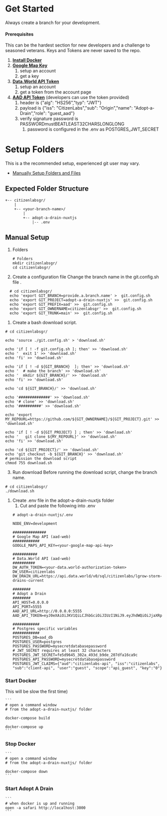 # Get Started
Always create a branch for your development.

#### Prerequisites
This can be the hardest section for new developers and a challenge to seasoned veterans.
Keys and Tokens are never saved to the repo.
1. **[Install Docker](https://www.docker.com)**
1.  **[Google Map Key](https://developers.google.com/maps/documentation/javascript/get-api-key)**
    1. setup an account
    1. get a key
1. **[Data.World API Token](https://data.world)**
    1. setup an account
    1. get a token from the account page
1. **[AAD API Token](https://jwt.io)** (developers can use the token provided)
    1. header is {"alg": "HS256","typ": "JWT"}
    1. payload is {"iss": "CitizenLabs","sub": "Origin","name": "Adopt-a-Drain","role": "guest_aad"}
    1. verify signature password is PASSWORDmustBEATLEAST32CHARSLONGLONG
        1. password is configured in the .env as POSTGRES_JWT_SECRET

# Setup Folders

This is a the recommended setup, experienced git user may vary.
* [Manually Setup Folders and Files](#manually-setup-folders-and-files)


## Expected Folder Structure

```
+-- citizenlabsgr/
    |
    +-- <your-branch-name>/
        |
        +-- adopt-a-drain-nuxtjs
            |-- .env

```

## Manual Setup

1. Folders
    ```
    # Folders
    mkdir citizenlabsgr/
    cd citizenlabsgr/

    ```
1. Create a configuration file
Change the branch name in the git.config.sh file .

```
  # cd citizenlabsgr/
  echo 'export GIT_BRANCH=provide.a.branch.name' >  git.config.sh
  echo 'export GIT_PROJECT=adopt-a-drain-nuxtjs' >>  git.config.sh
  echo 'export GIT_PREFIX=aad' >>  git.config.sh
  echo 'export GIT_OWNERNAME=citizenlabsgr' >>  git.config.sh
  echo 'export GIT_TRUNK=main' >>  git.config.sh
```

1. Create a bash download script.

  ```
  # cd citizenlabsgr/

  echo 'source ./git.config.sh' > 'download.sh'

  echo 'if [ ! -f git.config.sh ]; then' >> 'download.sh'
  echo '  exit 1' >> 'download.sh'
  echo 'fi' >> 'download.sh'

  echo 'if [ ! -d ${GIT_BRANCH}  ]; then' >> 'download.sh'
  echo '  # make the branch' >> 'download.sh'
  echo '  mkdir ${GIT_BRANCH}/' >> 'download.sh'
  echo 'fi' >> 'download.sh'

  echo 'cd ${GIT_BRANCH}/' >> 'download.sh'

  echo '##############' >> 'download.sh'
  echo '# clone' >> 'download.sh'
  echo '##########' >> 'download.sh'

  echo 'export MY_REPOURL=https://github.com/${GIT_OWNERNAME}/${GIT_PROJECT}.git' >> 'download.sh'

  echo 'if [ ! -d ${GIT_PROJECT} ] ; then' >> 'download.sh'
  echo '   git clone ${MY_REPOURL}' >> 'download.sh'
  echo 'fi' >> 'download.sh'

  echo 'cd ${GIT_PROJECT}/' >> 'download.sh'
  echo 'git checkout -b ${GIT_BRANCH}' >> 'download.sh'
  # permission the download script
  chmod 755 download.sh

  ```
3. Run download
Before running the download script, change the branch name.

  ```
  # cd citizenlabsgr/
  ./download.sh
  ```

1. Create .env file in the adopt-a-drain-nuxtjs folder
    1. Cut and paste the following into .env
    ```
    # adopt-a-drain-nuxtjs/.env

    NODE_ENV=development

    ###############
    # Google Map API (aad-web)
    ############
    GOOGLE_MAPS_API_KEY=<your-google-map-api-key>

    ###########
    # Data.World API (aad-web)
    ##########
    DW_AUTH_TOKEN=<your-data.world-authorization-token>
    DW_USER=citizenlabs
    DW_DRAIN_URL=https://api.data.world/v0/sql/citizenlabs/lgrow-storm-drains-current

    ########
    # Adopt a Drain
    ########
    API_HOST=0.0.0.0
    API_PORT=5555
    AAD_API_URL=http://0.0.0.0:5555
    AAD_API_TOKEN=eyJ0eXAiOiJKV1QiLCJhbGciOiJIUzI1NiJ9.eyJhdWQiOiJjaXRpemVubGFicy1hcGkiLCJpc3MiOiJjaXRpemVubGFicyIsInN1YiI6ImNsaWVudC1hcGkiLCJ1c2VyIjoiZ3Vlc3QiLCJzY29wZSI6ImFwaV9ndWVzdCIsImtleSI6IjAifQ.P3rZzJPzyCe6X96eyHSWOL_Yt6_c8ql2mwcioI8tkFU

    ############
    # Postgres specific variables
    ############
    POSTGRES_DB=aad_db
    POSTGRES_USER=postgres
    POSTGRES_PASSWORD=mysecretdatabasepassword
    # JWT_SECRET requires at least 32 characters
    POSTGRES_JWT_SECRET=fe5d9645_302a_493d_b9de_207dfa16ca9c
    POSTGRES_API_PASSWORD=mysecretdatabasepassword
    POSTGRES_JWT_CLAIMS={"aud":"citizenlabs-api", "iss":"citizenlabs", "sub":"client-api", "user":"guest", "scope":"api_guest", "key":"0"}

    ```



### Start Docker
This will be slow the first time)

    ```
    # open a command window
    # from the adopt-a-drain-nuxtjs/ folder

    docker-compose build

    docker-compose up
    ```
### Stop Docker
    ```
    # open a command window
    # from the adopt-a-drain-nuxtjs/ folder

    docker-compose down
    ```
### Start Adopt A Drain
    ```
    # when docker is up and running
    open -a safari http://localhost:3000
    ```
